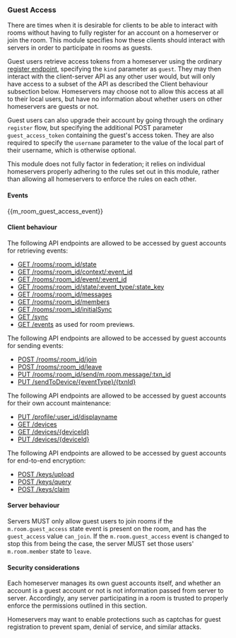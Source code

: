 ### Guest Access

There are times when it is desirable for clients to be able to interact
with rooms without having to fully register for an account on a
homeserver or join the room. This module specifies how these clients
should interact with servers in order to participate in rooms as guests.

Guest users retrieve access tokens from a homeserver using the ordinary
[register
endpoint](#post-matrix-client-%CLIENT_MAJOR_VERSION%-register),
specifying the `kind` parameter as `guest`. They may then interact with
the client-server API as any other user would, but will only have access
to a subset of the API as described the Client behaviour subsection
below. Homeservers may choose not to allow this access at all to their
local users, but have no information about whether users on other
homeservers are guests or not.

Guest users can also upgrade their account by going through the ordinary
`register` flow, but specifying the additional POST parameter
`guest_access_token` containing the guest's access token. They are also
required to specify the `username` parameter to the value of the local
part of their username, which is otherwise optional.

This module does not fully factor in federation; it relies on individual
homeservers properly adhering to the rules set out in this module,
rather than allowing all homeservers to enforce the rules on each other.

#### Events

{{m\_room\_guest\_access\_event}}

#### Client behaviour

The following API endpoints are allowed to be accessed by guest accounts
for retrieving events:

-   [GET
    /rooms/:room\_id/state](#get-matrix-client-%CLIENT_MAJOR_VERSION%-rooms-roomid-state)
-   [GET
    /rooms/:room\_id/context/:event\_id](#get-matrix-client-%CLIENT_MAJOR_VERSION%-rooms-roomid-context-eventid)
-   [GET
    /rooms/:room\_id/event/:event\_id](#get-matrix-client-%CLIENT_MAJOR_VERSION%-rooms-roomid-event-eventid)
-   [GET
    /rooms/:room\_id/state/:event\_type/:state\_key](#get-matrix-client-%CLIENT_MAJOR_VERSION%-rooms-roomid-state-eventtype-statekey)
-   [GET
    /rooms/:room\_id/messages](#get-matrix-client-%CLIENT_MAJOR_VERSION%-rooms-roomid-messages)
-   [GET
    /rooms/:room\_id/members](#get-matrix-client-%CLIENT_MAJOR_VERSION%-rooms-roomid-members)
-   [GET
    /rooms/:room\_id/initialSync](#get-matrix-client-%CLIENT_MAJOR_VERSION%-rooms-roomid-initialsync)
-   [GET /sync](#get-matrix-client-%CLIENT_MAJOR_VERSION%-sync)
-   [GET /events]() as used for room previews.

The following API endpoints are allowed to be accessed by guest accounts
for sending events:

-   [POST
    /rooms/:room\_id/join](#post-matrix-client-%CLIENT_MAJOR_VERSION%-rooms-roomid-join)
-   [POST
    /rooms/:room\_id/leave](#post-matrix-client-%CLIENT_MAJOR_VERSION%-rooms-roomid-leave)
-   [PUT
    /rooms/:room\_id/send/m.room.message/:txn\_id](#put-matrix-client-%CLIENT_MAJOR_VERSION%-rooms-roomid-send-eventtype-txnid)
-   [PUT
    /sendToDevice/{eventType}/{txnId}](#put-matrix-client-%CLIENT_MAJOR_VERSION%-sendtodevice-eventtype-txnid)

The following API endpoints are allowed to be accessed by guest accounts
for their own account maintenance:

-   [PUT
    /profile/:user\_id/displayname](#put-matrix-client-%CLIENT_MAJOR_VERSION%-profile-userid-displayname)
-   [GET /devices](#get-matrix-client-%CLIENT_MAJOR_VERSION%-devices)
-   [GET
    /devices/{deviceId}](#get-matrix-client-%CLIENT_MAJOR_VERSION%-devices-deviceid)
-   [PUT
    /devices/{deviceId}](#put-matrix-client-%CLIENT_MAJOR_VERSION%-devices-deviceid)

The following API endpoints are allowed to be accessed by guest accounts
for end-to-end encryption:

-   [POST
    /keys/upload](#post-matrix-client-%CLIENT_MAJOR_VERSION%-keys-upload)
-   [POST
    /keys/query](#post-matrix-client-%CLIENT_MAJOR_VERSION%-keys-query)
-   [POST
    /keys/claim](#post-matrix-client-%CLIENT_MAJOR_VERSION%-keys-claim)

#### Server behaviour

Servers MUST only allow guest users to join rooms if the
`m.room.guest_access` state event is present on the room, and has the
`guest_access` value `can_join`. If the `m.room.guest_access` event is
changed to stop this from being the case, the server MUST set those
users' `m.room.member` state to `leave`.

#### Security considerations

Each homeserver manages its own guest accounts itself, and whether an
account is a guest account or not is not information passed from server
to server. Accordingly, any server participating in a room is trusted to
properly enforce the permissions outlined in this section.

Homeservers may want to enable protections such as captchas for guest
registration to prevent spam, denial of service, and similar attacks.
